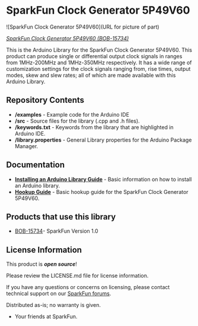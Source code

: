 SparkFun Clock Generator 5P49V60
========================================

![SparkFun Clock Generator 5P49V60](URL for picture of part)

[*SparkFun Clock Generator 5P49V60 (BOB-15734)*](https://www.sparkfun.com/products/15734)

This is the Arduino Library for the SparkFun Clock Generator 5P49V60. This
product can produce single or differential output clock signals in ranges from
1MHz-200MHz and 1MHz-350MHz respectively. It has a wide range of customization
settings for the clock signals ranging from, rise times, output modes, skew and
slew rates; all of which are made available with this Arduino Library. 

Repository Contents
-------------------

* **/examples** - Example code for the Arduino IDE 
* **/src** - Source files for the library (.cpp and .h files). 
* **/keywords.txt** - Keywords from the library that are highlighted in Arduino IDE.
* **/library.properties** - General Library properties for the Arduino Package Manager.

Documentation
--------------
* **[Installing an Arduino Library Guide](https://learn.sparkfun.com/tutorials/installing-an-arduino-library)** - Basic information on how to install an Arduino library.
* **[Hookup Guide](https://learn.sparkfun.com/tutorials/sparkfun-clock-generator-5p49v60-hookup-guide#hardware-overview)** - Basic hookup guide for the SparkFun Clock Generator 5P49V60.


Products that use this library
--------------
* [BOB-15734](https://www.sparkfun.com/products/15734)- SparkFun Version 1.0

License Information
-------------------

This product is _**open source**_! 

Please review the LICENSE.md file for license information. 

If you have any questions or concerns on licensing, please contact technical support on our [SparkFun forums](https://forum.sparkfun.com/viewforum.php?f=152).

Distributed as-is; no warranty is given.

- Your friends at SparkFun.

